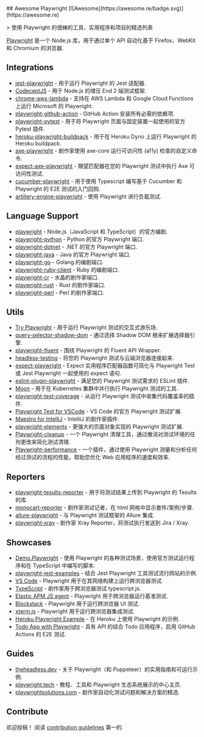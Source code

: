 <div class="github-widget" data-repo="mxschmitt/awesome-playwright"></div>
<script async src="https://pagead2.googlesyndication.com/pagead/js/adsbygoogle.js"></script><ins class="adsbygoogle" style="display:block" data-ad-client="ca-pub-6890694312814945" data-ad-slot="5473692530" data-ad-format="auto"  data-full-width-responsive="true"></ins><script>(adsbygoogle = window.adsbygoogle || []).push({});</script>
## Awesome Playwright [![Awesome](https://awesome.re/badge.svg)](https://awesome.re)

&gt; 使用 Playwright 的很棒的工具、实用程序和项目的精选列表

[Playwright](https://github.com/microsoft/playwright) 是一个 Node.js 库，用于通过单个 API 自动化基于 Firefox、WebKit 和 Chromium 的浏览器.



## Integrations

- [jest-playwright](https://github.com/playwright-community/jest-playwright/) - 用于运行 Playwright 的 Jest 适配器.
- [CodeceptJS](https://github.com/Codeception/CodeceptJS) - 用于 Node.js 的增压 End 2 端测试框架.
- [chrome-aws-lambda](https://github.com/alixaxel/chrome-aws-lambda#usage-with-playwright) - 支持在 AWS Lambda 和 Google Cloud Functions 上运行 Microsoft 的 Playwright.
- [playwright-github-action](https://github.com/microsoft/playwright-github-action) - GitHub Action 安装所有必需的依赖项.
- [playwright-pytest](https://github.com/microsoft/playwright-pytest/) - 用于将 Playwright 页面与固定装置一起使用的官方 Pytest 插件.
- [heroku-playwright-buildpack](https://github.com/mxschmitt/heroku-playwright-buildpack) - 用于在 Heroku Dyno 上运行 Playwright 的 Heroku buildpack.
- [axe-playwright](https://github.com/abhinaba-ghosh/axe-playwright) - 剧作家使用 axe-core 运行可访问性 (a11y) 检查的自定义命令.
- [expect-axe-playwright](https://github.com/Widen/expect-axe-playwright) - 期望匹配器在您的 Playwright 测试中执行 Axe 可访问性测试.
- [cucumber-playwright](https://github.com/Tallyb/cucumber-playwright) - 用于使用 Typescript 编写基于 Cucumber 和 Playwright 的 E2E 测试的入门回购.
- [artillery-engine-playwright](https://github.com/artilleryio/artillery-engine-playwright) - 使用 Playwright 进行负载测试.

## Language Support

- [playwright](https://git.io/JT2bj) - Node.js（JavaScript 和 TypeScript）的官方编剧.
- [playwright-python](https://github.com/microsoft/playwright-python) - Python 的官方 Playwright 端口.
- [playwright-dotnet](https://github.com/microsoft/playwright-dotnet) - .NET 的官方 Playwright 端口.
- [playwright-java](https://github.com/microsoft/playwright-java) - Java 的官方 Playwright 端口.
- [playwright-go](https://github.com/playwright-community/playwright-go) - Golang 的编剧端口.
- [playwright-ruby-client](https://github.com/YusukeIwaki/playwright-ruby-client) - Ruby 的编剧端口.
- [playwright-cr](https://github.com/naqvis/playwright-cr) - 水晶的剧作家端口.
- [playwright-rust](https://github.com/octaltree/playwright-rust) - Rust 的剧作家端口.
- [playwright-perl](https://github.com/teodesian/playwright-perl) - Perl 的剧作家端口.

## Utils

- [Try Playwright](https://try.playwright.tech) - 用于运行 Playwright 测试的交互式游乐场.
- [query-selector-shadow-dom](https://github.com/Georgegriff/query-selector-shadow-dom) - 通过选择 Shadow DOM 根来扩展选择器引擎.
- [playwright-fluent](https://github.com/hdorgeval/playwright-fluent) - 围绕 Playwright 的 Fluent API Wrapper.
- [headless-testing](https://headlesstesting.com) - 将您的 Playwright 测试与云端浏览器连接起来.
- [expect-playwright](https://github.com/playwright-community/expect-playwright) - Expect 实用程序匹配器函数可简化与 Playwright Test 或 Jest Playwright 一起使用的 expect 语句.
- [eslint-plugin-playwright](https://github.com/playwright-community/eslint-plugin-playwright) - 满足您的 Playwright 测试需求的 ESLint 插件.
- [Moon](https://github.com/aerokube/moon) - 用于在 Kubernetes 集群中并行执行 Playwright 测试的工具.
- [playwright-test-coverage](https://github.com/anishkny/playwright-test-coverage) - 从运行 Playwright 测试中收集代码覆盖率的插件.
- [Playwright Test for VSCode](https://marketplace.visualstudio.com/items?itemName=ms-playwright.playwright) - VS Code 的官方 Playwright 测试扩展.
- [Maestro for IntelliJ](https://plugins.jetbrains.com/plugin/18100-maestro) - IntelliJ 的剧作家插件.
- [playwright-elements](https://www.npmjs.com/package/playwright-elements) - 更强大的页面对象实现的 Playwright 测试扩展.
- [Playwright-cleanup](https://www.npmjs.com/package/playwright-cleanup) - 一个 Playwright 清理工具，通过撤消对测试环境的任何更改来简化测试清理.
- [Playwright-performance](https://www.npmjs.com/package/playwright-performance) - 一个插件，通过使用 Playwright 测量和分析任何经过测试的流程的性能，帮助您优化 Web 应用程序的速度和效率.


## Reporters

- [playwright-tesults-reporter](https://github.com/tesults/playwright-tesults-reporter) - 用于将测试结果上传到 Playwright 的 Tesults 的库.
- [monocart-reporter](https://github.com/cenfun/monocart-reporter) - 剧作家测试记者，在 html 网格中显示套件/案例/步骤.
- [allure-playwright](https://github.com/allure-framework/allure-js/tree/master/packages/allure-playwright) - 与 Playwright 测试框架的 Allure 集成.
- [playwright-xray](https://github.com/inluxc/playwright-xray) - 剧作家 Xray Reporter，将测试执行发送到 Jira / Xray.

## Showcases

- [Demo.Playwright](https://github.com/MarcusFelling/Demo.Playwright) - 使用 Playwright 的各种测试场景，使用官方测试运行程序和在 TypeScript 中编写的脚本.
- [playwright-jest-examples](https://github.com/playwright-community/playwright-jest-examples) - 结合 Jest Playwright 工具测试流行网站的示例.
- [VS Code](https://github.com/microsoft/vscode) - Playwright 用于在其网络构建上运行跨浏览器测试.
- [TypeScript](https://github.com/microsoft/TypeScript) - 剧作家用于跨浏览器测试 typescript.js.
- [Elastic APM JS agent](https://github.com/elastic/apm-agent-rum-js) - Playwright 用于跨浏览器运行基准测试.
- [Blockstack](https://github.com/blockstack/ux) - Playwright 用于运行跨浏览器 UI 测试.
- [xterm.js](https://github.com/xtermjs/xterm.js) - Playwright 用于运行跨浏览器集成测试.
- [Heroku Playwright Example](https://github.com/mxschmitt/heroku-playwright-example) - 在 Heroku 上使用 Playwright 的示例.
- [Todo App with Playwright](https://github.com/burakkantarci/playwright-todo-app) - 具有 API 的综合 Todo 应用程序，启用 GitHub Actions 的 E2E 测试.

## Guides

- [theheadless.dev](https://theheadless.dev) - 关于 Playwright（和 Puppeteer）的实用指南和可运行示例.
- [playwright.tech](https://playwright.tech) - 教程、工具和 Playwright 生态系统展示的中心主页.
- [playwrightsolutions.com](https://playwrightsolutions.com) - 剧作家自动化测试问题和解决方案的精选.

## Contribute

欢迎投稿！ 阅读 [contribution guidelines](https://github.com/mxschmitt/awesome-playwright/blob/master/CONTRIBUTING.md) 第一的.
